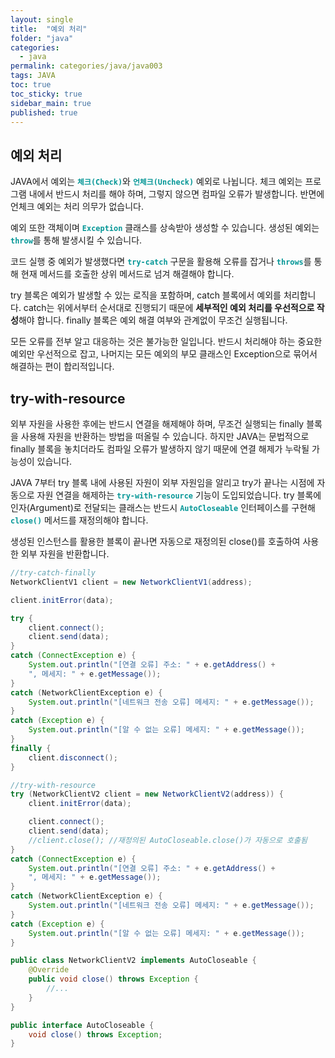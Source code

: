 ```yaml
---
layout: single
title:  "예외 처리"
folder: "java"
categories:
  - java
permalink: categories/java/java003
tags: JAVA
toc: true
toc_sticky: true
sidebar_main: true
published: true
---
```


## 예외 처리
JAVA에서 예외는 <span style="color: rgb(3, 150, 150); font-weight: bold;">`체크(Check)`</span>와 <span style="color: rgb(3, 150, 150); font-weight: bold;">`언체크(Uncheck)`</span> 예외로 나뉩니다. 체크 예외는 프로그램 내에서 반드시 처리를 해야 하며, 그렇지 않으면 컴파일 오류가 발생합니다. 반면에 언체크 예외는 처리 의무가 없습니다.

예외 또한 객체이며 <span style="color: rgb(3, 150, 150); font-weight: bold;">`Exception`</span> 클래스를 상속받아 생성할 수 있습니다. 생성된 예외는 <span style="color: rgb(3, 150, 150); font-weight: bold;">`throw`</span>를 통해 발생시킬 수 있습니다.

코드 실행 중 예외가 발생했다면 <span style="color: rgb(3, 150, 150); font-weight: bold;">`try-catch`</span> 구문을 활용해 오류를 잡거나 <span style="color: rgb(3, 150, 150); font-weight: bold;">`throws`</span>를 통해 현재 메서드를 호출한 상위 메서드로 넘겨 해결해야 합니다.

try 블록은 예외가 발생할 수 있는 로직을 포함하며, catch 블록에서 예외를 처리합니다. catch는 위에서부터 순서대로 진행되기 때문에 **세부적인 예외 처리를 우선적으로 작성**해야 합니다. finally 블록은 예외 해결 여부와 관계없이 무조건 실행됩니다.

모든 오류를 전부 알고 대응하는 것은 불가능한 일입니다. 반드시 처리해야 하는 중요한 예외만 우선적으로 잡고, 나머지는 모든 예외의 부모 클래스인 Exception으로 묶어서 해결하는 편이 합리적입니다.

## try-with-resource
외부 자원을 사용한 후에는 반드시 연결을 해제해야 하며, 무조건 실행되는 finally 블록을 사용해 자원을 반환하는 방법을 떠올릴 수 있습니다. 하지만 JAVA는 문법적으로 finally 블록을 놓치더라도 컴파일 오류가 발생하지 않기 때문에 연결 해제가 누락될 가능성이 있습니다.

JAVA 7부터 try 블록 내에 사용된 자원이 외부 자원임을 알리고 try가 끝나는 시점에 자동으로 자원 연결을 해제하는 <span style="color: rgb(3, 150, 150); font-weight: bold;">`try-with-resource`</span> 기능이 도입되었습니다. try 블록에 인자(Argument)로 전달되는 클래스는 반드시 <span style="color: rgb(3, 150, 150); font-weight: bold;">`AutoCloseable`</span> 인터페이스를 구현해 <span style="color: rgb(3, 150, 150); font-weight: bold;">`close()`</span> 메서드를 재정의해야 합니다.

생성된 인스턴스를 활용한 블록이 끝나면 자동으로 재정의된 close()를 호출하여 사용한 외부 자원을 반환합니다.

```java
//try-catch-finally
NetworkClientV1 client = new NetworkClientV1(address);

client.initError(data);

try {
	client.connect();
	client.send(data);
}
catch (ConnectException e) {
	System.out.println("[연결 오류] 주소: " + e.getAddress() +
	", 메세지: " + e.getMessage());
}
catch (NetworkClientException e) {
	System.out.println("[네트워크 전송 오류] 메세지: " + e.getMessage());
}
catch (Exception e) {
	System.out.println("[알 수 없는 오류] 메세지: " + e.getMessage());
}
finally {
	client.disconnect();
}
```
```java
//try-with-resource
try (NetworkClientV2 client = new NetworkClientV2(address)) {
	client.initError(data);

	client.connect();
	client.send(data);
	//client.close(); //재정의된 AutoCloseable.close()가 자동으로 호출됨
}
catch (ConnectException e) {
	System.out.println("[연결 오류] 주소: " + e.getAddress() +
	", 메세지: " + e.getMessage());
}
catch (NetworkClientException e) {
	System.out.println("[네트워크 전송 오류] 메세지: " + e.getMessage());
}
catch (Exception e) {
	System.out.println("[알 수 없는 오류] 메세지: " + e.getMessage());
}
```
```java
public class NetworkClientV2 implements AutoCloseable {
    @Override
    public void close() throws Exception {
        //...
    }
}
```
```java
public interface AutoCloseable {
    void close() throws Exception;
}
```